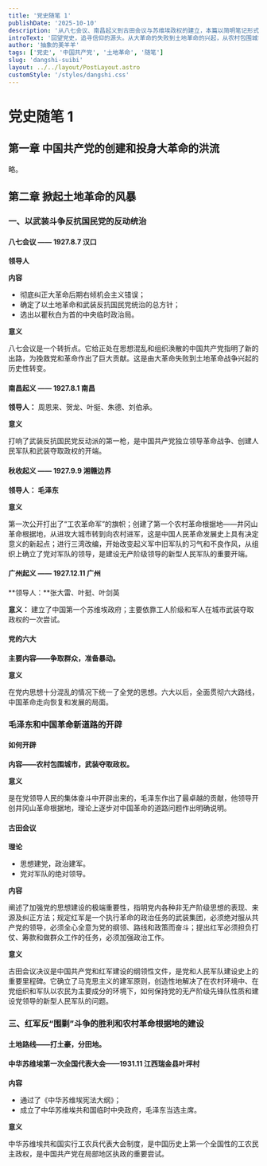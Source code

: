 ```yaml
---
title: '党史随笔 1'
publishDate: '2025-10-10'
description: '从八七会议、南昌起义到古田会议与苏维埃政权的建立，本篇以简明笔记形式梳理中国共产党创建及土地革命时期的重要历史事件。'
introText: '回望党史，追寻信仰的源头。从大革命的失败到土地革命的兴起，从农村包围城市到红军的成长，中国共产党在艰苦探索中找到属于中国的革命道路。'
author: '抽象的美羊羊'
tags: ['党史', '中国共产党', '土地革命', '随笔']
slug: 'dangshi-suibi'
layout: ../../layout/PostLayout.astro
customStyle: '/styles/dangshi.css'
---
```



# 党史随笔 1

## 第一章 中国共产党的创建和投身大革命的洪流

略。


## 第二章 掀起土地革命的风暴

### 一、以武装斗争反抗国民党的反动统治

####  八七会议 —— 1927.8.7 汉口

**领导人**

**内容**

+ 彻底纠正大革命后期右倾机会主义错误；
+ 确定了以土地革命和武装反抗国民党统治的总方针；
+ 选出以瞿秋白为首的中央临时政治局。

**意义**

八七会议是一个转折点。它给正处在思想混乱和组织涣散的中国共产党指明了新的出路，为挽救党和革命作出了巨大贡献。这是由大革命失败到土地革命战争兴起的历史性转变。

#### 南昌起义 —— 1927.8.1 南昌

**领导人：** 周恩来、贺龙、叶挺、朱德、刘伯承。

**意义**

打响了武装反抗国民党反动派的第一枪，是中国共产党独立领导革命战争、创建人民军队和武装夺取政权的开端。

#### 秋收起义 —— 1927.9.9 湘赣边界

**领导人： 毛泽东**

**意义**

第一次公开打出了“工农革命军”的旗帜；创建了第一个农村革命根据地——井冈山革命根据地，从进攻大城市转到向农村进军，这是中国人民革命发展史上具有决定意义的新起点；进行三湾改编，开始改变起义军中旧军队的习气和不良作风，从组织上确立了党对军队的领导，是建设无产阶级领导的新型人民军队的重要开端。

#### 广州起义 —— 1927.12.11 广州

**领导人：**张大雷、叶挺、叶剑英

**意义：**
建立了中国第一个苏维埃政府；主要依靠工人阶级和军人在城市武装夺取政权的一次尝试。

#### 党的六大

**主要内容——争取群众，准备暴动。**

**意义**

在党内思想十分混乱的情况下统一了全党的思想。六大以后，全面贯彻六大路线，中国革命走向恢复和发展的局面。

### 毛泽东和中国革命新道路的开辟

#### 如何开辟

**内容——农村包围城市，武装夺取政权。**

**意义**

是在党领导人民的集体奋斗中开辟出来的，毛泽东作出了最卓越的贡献，他领导开创井冈山革命根据地，理论上逐步对中国革命的道路问题作出明确说明。



#### 古田会议

**理论**

+ 思想建党，政治建军。
+ 党对军队的绝对领导。 

**内容**

阐述了加强党的思想建设的极端重要性，指明党内各种非无产阶级思想的表现、来源及纠正方法；规定红军是一个执行革命的政治任务的武装集团，必须绝对服从共产党的领导，必须全心全意为党的纲领、路线和政策而奋斗；提出红军必须担负打仗、筹款和做群众工作的任务，必须加强政治工作。

**意义**

古田会议决议是中国共产党和红军建设的纲领性文件，是党和人民军队建设史上的重要里程碑。它确立了马克思主义的建军原则，创造性地解决了在农村环境中、在党组织和军队以农民为主要成分的环境下，如何保持党的无产阶级先锋队性质和建设党领导的新型人民军队的问题。

### 三、红军反“围剿”斗争的胜利和农村革命根据地的建设

#### 土地路线——打土豪，分田地。

#### 中华苏维埃第一次全国代表大会——1931.11 江西瑞金县叶坪村

**内容** 

+ 通过了《中华苏维埃宪法大纲》；
+ 成立了中华苏维埃共和国临时中央政府，毛泽东当选主席。

**意义**

中华苏维埃共和国实行工农兵代表大会制度，是中国历史上第一个全国性的工农民主政权，是中国共产党在局部地区执政的重要尝试。
